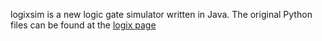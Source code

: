 logixsim is a new logic gate simulator written in Java. The original Python files can be found at the [logix page](http://www.github.com/kenzierocks/logix)
